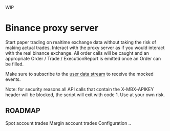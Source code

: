 WIP

# Binance proxy server
Start paper trading on realtime exchange data without taking the risk of making actual trades.
Interact with the proxy server as if you would interact with the real binance exchange. All order calls will be caught
and an appropriate Order / Trade / ExecutionReport is emitted once an Order can be filled. 

Make sure to subscribe to the [user data stream](https://binance-docs.github.io/apidocs/spot/en/#user-data-streams) to receive the mocked events.

Note: for security reasons all API calls that contain the X-MBX-APIKEY header will be blocked, the script will exit with code 1. Use at your own risk. 

## ROADMAP
Spot account trades
Margin account trades
Configuration
..

